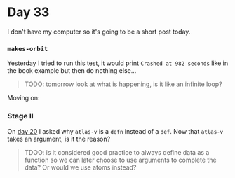 # Day 33 

I don't have my computer so it's going to be a short post today.  

### `makes-orbit` 

Yesterday I tried to run this test, it would print
`Crashed at 982 seconds` like in the book example but
then do nothing else...
> TODO: tomorrow look at what is happening, is it like an infinite loop?

Moving on:

### Stage II
On [day 20](https://github.com/estellerostan/learning-clojure-in-public/blob/master/posts/2020-08-27.md)
I asked why `atlas-v` is a `defn` instead of a `def`.
Now that `atlas-v` takes an argument, is it the reason?
> TDOO: is it considered good practice to always define data as a function so we 
can later choose to use arguments to complete the data? Or would we use atoms instead?

